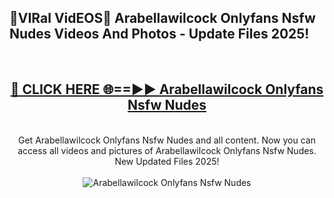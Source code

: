 <h2>🔴VIRal VidEOS🔴 Arabellawilcock Onlyfans Nsfw Nudes Videos And Photos - Update Files 2025!</h2>
<br>
<div align="center">
<h2><a href="https://virallinks.top/odZfE0" rel="nofollow">🔴 CLICK HERE 🌐==►► Arabellawilcock Onlyfans Nsfw Nudes</a></h2>
<br>
Get Arabellawilcock Onlyfans Nsfw Nudes and all content. Now you can access all videos and pictures of Arabellawilcock Onlyfans Nsfw Nudes. New Updated Files 2025!
<br>
<br>
<a href="https://virallinks.top/odZfE0" rel="nofollow" data-target="animated-image.originalLink"><img src="https://i.imgur.com/dJHk4Zq.gif)" alt="Arabellawilcock Onlyfans Nsfw Nudes" style="max-width: 100%; display: inline-block;" data-target="animated-image.originalImage"></a>
</div>
<br>
